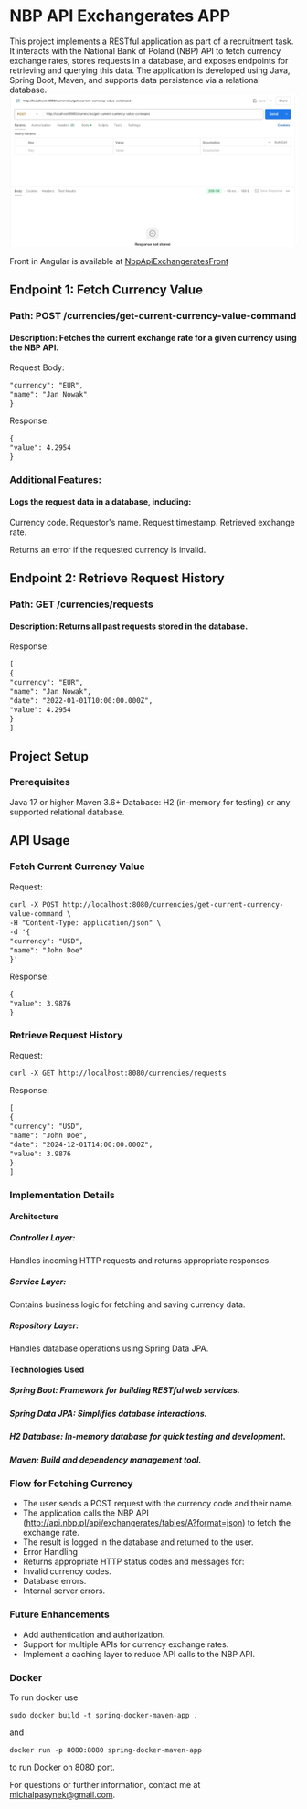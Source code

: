 # NBP API Exchangerates APP

This project implements a RESTful application as part of a recruitment task. It interacts with the National Bank of
Poland (NBP) API to fetch currency exchange rates, stores requests in a database, and exposes endpoints for retrieving
and querying this data. The application is developed using Java, Spring Boot, Maven, and supports data persistence via a
relational database.
![NBP API Exchangerates APP](https://raw.githubusercontent.com/terabajt/NbpApiExchangerates/refs/heads/main/media/NbpApiImage.gif)

Front in Angular is available at [NbpApiExchangeratesFront](https://github.com/terabajt/NbpApiExchangeratesFront)

## Endpoint 1: Fetch Currency Value

### Path: POST /currencies/get-current-currency-value-command

#### Description: Fetches the current exchange rate for a given currency using the NBP API.

Request Body:

```{
"currency": "EUR",
"name": "Jan Nowak"
}
```

Response:

```
{
"value": 4.2954
}
```

### Additional Features:

#### Logs the request data in a database, including:

Currency code.
Requestor's name.
Request timestamp.
Retrieved exchange rate.

Returns an error if the requested currency is invalid.

## Endpoint 2: Retrieve Request History

### Path: GET /currencies/requests

#### Description: Returns all past requests stored in the database.

Response:

```
[
{
"currency": "EUR",
"name": "Jan Nowak",
"date": "2022-01-01T10:00:00.000Z",
"value": 4.2954
}
]
```

## Project Setup

### Prerequisites

Java 17 or higher
Maven 3.6+
Database: H2 (in-memory for testing) or any supported relational database.

## API Usage

### Fetch Current Currency Value

Request:

```
curl -X POST http://localhost:8080/currencies/get-current-currency-value-command \
-H "Content-Type: application/json" \
-d '{
"currency": "USD",
"name": "John Doe"
}'
```

Response:

```
{
"value": 3.9876
}
```

### Retrieve Request History

Request:

```
curl -X GET http://localhost:8080/currencies/requests
```

Response:

```
[
{
"currency": "USD",
"name": "John Doe",
"date": "2024-12-01T14:00:00.000Z",
"value": 3.9876
}
]
```

### Implementation Details

#### Architecture

##### Controller Layer:

Handles incoming HTTP requests and returns appropriate responses.

##### Service Layer:

Contains business logic for fetching and saving currency data.

##### Repository Layer:

Handles database operations using Spring Data JPA.

#### Technologies Used

##### Spring Boot: Framework for building RESTful web services.

##### Spring Data JPA: Simplifies database interactions.

##### H2 Database: In-memory database for quick testing and development.

##### Maven: Build and dependency management tool.

### Flow for Fetching Currency

- The user sends a POST request with the currency code and their name.
- The application calls the NBP API (http://api.nbp.pl/api/exchangerates/tables/A?format=json) to fetch the exchange
  rate.
- The result is logged in the database and returned to the user.
- Error Handling
- Returns appropriate HTTP status codes and messages for:
- Invalid currency codes.
- Database errors.
- Internal server errors.

### Future Enhancements

- Add authentication and authorization.
- Support for multiple APIs for currency exchange rates.
- Implement a caching layer to reduce API calls to the NBP API.

### Docker

To run docker use

```
sudo docker build -t spring-docker-maven-app .
```

and

``` 
docker run -p 8080:8080 spring-docker-maven-app
```

to run Docker on 8080 port.

For questions or further information, contact me at michalpasynek@gmail.com.